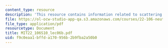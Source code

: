 ```yaml
---
content_type: resource
description: 'This resource contains information related to scattering laws / SANS. '
file: https://ol-ocw-studio-app-qa.s3.amazonaws.com/courses/22-106-neutron-interactions-and-applications-spring-2010/f9c0eaa1bffda170956b2b9fba2a50b0_MIT22_106S10_lec06b.pdf
file_type: application/pdf
resourcetype: Document
title: MIT22_106S10_lec06b.pdf
uid: f9c0eaa1-bffd-a170-956b-2b9fba2a50b0
---
```

